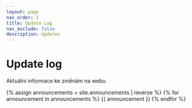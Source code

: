 ```yaml
---
layout: page
nav_order: 1
title: Update Log
nav_exclude: false
description: Updates
---
```


# Update log

Aktuální informace ke změnám na webu

{% assign announcements = site.announcements | reverse %}
{% for announcement in announcements %}
{{ announcement }}
{% endfor %}
